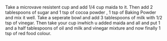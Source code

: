 Take a microvave resistent cup and add 1/4 cup maida to it. Then add 2 tablespoons of sugar and 1 tsp of cocoa powder , 1 tsp of Baking Powder and mix it well.  Take a seperate bowl and add 3 tablespoons of milk with 1/2 tsp of vinegar. Then take your cup inwhich u added maida and all and put 1 and a half tablespoons of oil and milk and vinegar mixture and now finally 1 tsp of red food colour.